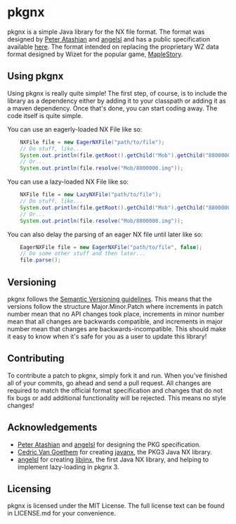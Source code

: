 # pkgnx #
pkgnx is a simple Java library for the NX file format. The format was designed by [Peter Atashian](http://github.com/retep998) and [angelsl](https://github.com/angelsl) and has a public specification available [here](http://nxformat.github.io/). The format intended on replacing the proprietary WZ data format designed by Wizet for the popular game, [MapleStory](http://www.maplestory.com).

## Using pkgnx ##
Using pkgnx is really quite simple! The first step, of course, is to include the library as a dependency either by adding it to your classpath or adding it as a maven dependency. Once that's done, you can start coding away. The code itself is quite simple.

You can use an eagerly-loaded NX File like so:
```java
    NXFile file = new EagerNXFile("path/to/file");
    // Do stuff, like...
    System.out.println(file.getRoot().getChild("Mob").getChild("8800000.img"));
    // Or...
    System.out.println(file.resolve("Mob/8800000.img"));
```

You can use a lazy-loaded NX File like so:
```java
    NXFile file = new LazyNXFile("path/to/file");
    // Do stuff, like...
    System.out.println(file.getRoot().getChild("Mob").getChild("8800000.img"));
    // Or...
    System.out.println(file.resolve("Mob/8800000.img"));
```
    
You can also delay the parsing of an eager NX file until later like so:
```java
    EagerNXFile file = new EagerNXFile("path/to/file", false);
    // Do some other stuff and then later...
    file.parse();
```

## Versioning ##
pkgnx follows the [Semantic Versioning guidelines](http://semver.org/). This means that the versions follow the structure Major.Minor.Patch where increments in patch number mean that no API changes took place, increments in minor number mean that all changes are backwards compatible, and increments in major number mean that changes are backwards-incompatible. This should make it easy to know when it's safe for you as a user to update this library!

## Contributing ##
To contribute a patch to pkgnx, simply fork it and run. When you've finished all of your commits, go ahead and send a pull request. All changes are required to match the official format specification and changes that do not fix bugs or add additional functionality will be rejected. This means no style changes!

## Acknowledgements ##
* [Peter Atashian](http://github.com/retep998) and [angelsl](https://github.com/angelsl) for designing the PKG specification.
* [Cedric Van Goethem](https://github.com/Zepheus) for creating [javanx](https://github.com/Zepheus/javanx), the PKG3 Java NX library.
* [angelsl](https://github.com/angelsl) for creating [libjinx](https://github.com/angelsl/ms-libjinx), the first Java NX library, and helping to implement lazy-loading in pkgnx 3.

## Licensing ##
pkgnx is licensed under the MIT License. The full license text can be found in LICENSE.md for your convenience.
